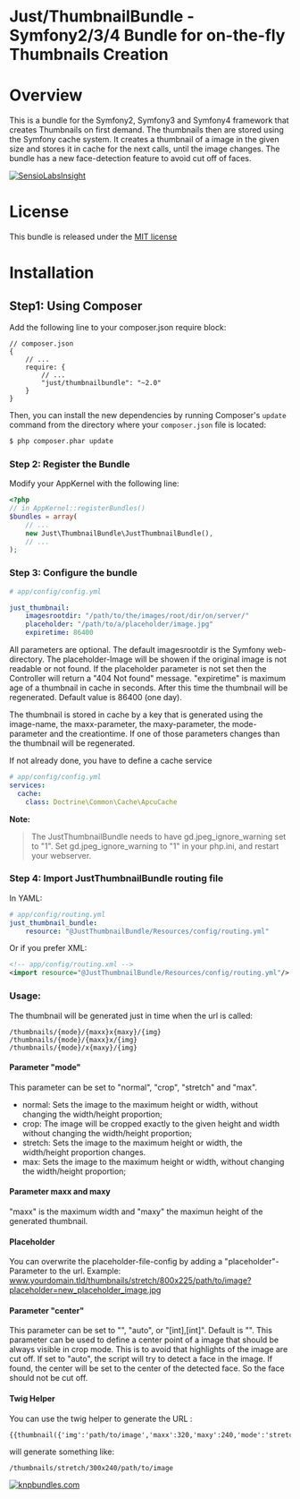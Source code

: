 Just/ThumbnailBundle - Symfony2/3/4 Bundle for on-the-fly Thumbnails Creation
=========================================================================


Overview
========

This is a bundle for the Symfony2, Symfony3 and Symfony4 framework that creates Thumbnails on first demand. The thumbnails then are stored using the Symfony cache system.
It creates a thumbnail of a image in the given size and stores it in cache for the next calls, until the image changes. The bundle has a new face-detection feature to avoid cut off of faces.

[![SensioLabsInsight](https://insight.sensiolabs.com/projects/f97fef15-6eb9-45e2-9973-5948514a4864/big.png)](https://insight.sensiolabs.com/projects/f97fef15-6eb9-45e2-9973-5948514a4864)


License
=======

This bundle is released under the [MIT license](LICENSE)

Installation
============

## Step1: Using Composer

Add the following line to your composer.json require block:

```
// composer.json
{
    // ...
    require: {
        // ...
        "just/thumbnailbundle": "~2.0"
    }
}
```
    

Then, you can install the new dependencies by running Composer's ``update``
command from the directory where your ``composer.json`` file is located:

```bash
$ php composer.phar update
```

### Step 2: Register the Bundle

Modify your AppKernel with the following line:
```php
<?php
// in AppKernel::registerBundles()
$bundles = array(
    // ...
    new Just\ThumbnailBundle\JustThumbnailBundle(),
    // ...
);
```

### Step 3: Configure the bundle

``` yaml
# app/config/config.yml

just_thumbnail:
    imagesrootdir: "/path/to/the/images/root/dir/on/server/"
    placeholder: "/path/to/a/placeholder/image.jpg"
    expiretime: 86400
```
All parameters are optional. 
The default imagesrootdir is the Symfony web-directory. 
The placeholder-Image will be showen if the original image is not readable or not found. If the placeholder parameter is not set then the Controller will return a "404 Not found" message.
"expiretime" is maximum age of a thumbnail in cache in seconds. After this time the thumbnail will be regenerated. Default value is 86400 (one day).

The thumbnail is stored in cache by a key that is generated using the image-name, the maxx-parameter, the maxy-parameter, the mode-parameter and the creationtime. If one of those parameters changes than the thumbnail will be regenerated.

If not already done, you have to define a cache service
``` yaml
# app/config/config.yml
services:
  cache:
    class: Doctrine\Common\Cache\ApcuCache
```


**Note:**
> The JustThumbnailBundle needs to have gd.jpeg_ignore_warning set to "1". Set gd.jpeg_ignore_warning to "1" in your php.ini, and restart your webserver.


### Step 4: Import JustThumbnailBundle routing file

In YAML:

``` yaml
# app/config/routing.yml
just_thumbnail_bundle:
    resource: "@JustThumbnailBundle/Resources/config/routing.yml"
```

Or if you prefer XML:

``` xml
<!-- app/config/routing.xml -->
<import resource="@JustThumbnailBundle/Resources/config/routing.yml"/>
```

### Usage:

The thumbnail will be generated just in time when the url is called:

``` 
/thumbnails/{mode}/{maxx}x{maxy}/{img}
/thumbnails/{mode}/{maxx}x/{img}
/thumbnails/{mode}/x{maxy}/{img}
```

#### Parameter "mode"
This parameter can be set to "normal", "crop", "stretch" and "max".
* normal: Sets the image to the maximum height or width, without changing the width/height proportion;
* crop: The image will be cropped exactly to the given height and width without changing the width/height proportion;
* stretch: Sets the image to the maximum height or width, the width/height proportion changes.
* max: Sets the image to the maximum height or width, without changing the width/height proportion;

#### Parameter maxx and maxy
"maxx" is the maximum width and "maxy" the maximun height of the generated thumbnail.

#### Placeholder
You can overwrite the placeholder-file-config by adding a "placeholder"-Parameter to the url. Example: www.yourdomain.tld/thumbnails/stretch/800x225/path/to/image?placeholder=new_placeholder_image.jpg

#### Parameter "center"
This parameter can be set to "", "auto", or "[int],[int]". Default is "".
This parameter can be used to define a center point of a image that should be always visible in crop mode. This is to avoid that highlights of the image are cut off.
If set to "auto", the script will try to detect a face in the image. If found, the center will be set to the center of the detected face. So the face should not be cut off.

#### Twig Helper
You can use the twig helper to generate the URL :
``` 
{{thumbnail({'img':'path/to/image','maxx':320,'maxy':240,'mode':'stretch'})}}
``` 
will generate something like:
``` 
/thumbnails/stretch/300x240/path/to/image
``` 

[![knpbundles.com](http://knpbundles.com/julianstricker/ThumbnailBundle/badge)](http://knpbundles.com/julianstricker/ThumbnailBundle)
